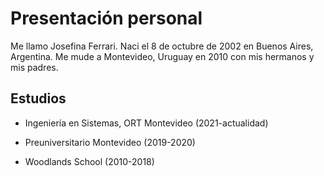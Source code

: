 # Presentación personal

Me llamo Josefina Ferrari. Naci el 8 de octubre de 2002 en Buenos Aires, Argentina. Me mude a Montevideo, Uruguay en 2010 con mis hermanos y mis padres.


## Estudios

- Ingeniería en Sistemas, ORT Montevideo
  (2021-actualidad)

- Preuniversitario Montevideo 
  (2019-2020)

- Woodlands School
  (2010-2018)